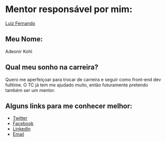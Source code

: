 # Mentor responsável por mim:

[Luiz Fernando](/profiles/mentors/profiles/luiz_fernando.md)

## Meu Nome:

Adeonir Kohl

## Qual meu sonho na carreira?

Quero me aperfeiçoar para trocar de carreira e seguir como front-end dev fulltime. O TC já tem me ajudado muito, então futuramente pretendo também ser um mentor.

## Alguns links para me conhecer melhor:

- [Twitter](http://www.twitter.com/adeonir)
- [Facebook](http://www.facebook.com/adeonir)
- [LinkedIn](https://br.linkedin.com/in/adeonir-kohl-85599420)
- [Email](mailto:adeonir@gmail.com)
